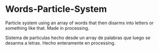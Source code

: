 # Words-Particle-System
Particle system using an array of words that then disarms into letters or something like that. Made in processing. 


Sistema de particulas hecho desde un array de palabras que luego se desarma a letras. Hecho enteramente en processing. 


